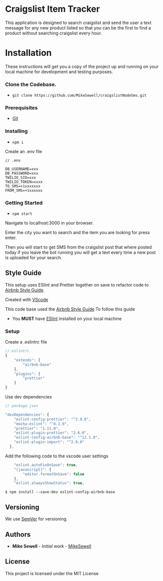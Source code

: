# Craigslist Item Tracker 

This application is designed to search craigslist and send the user a text message for any new product listed so that you can be the first to find a product without searching craigslist every hour.

# Installation

These instructions will get you a copy of the project up and running on your local machine for development and testing purposes. 

### Clone the Codebase.

* `git clone https://github.com/MikeSewell/craigslistNodeSms.git`

### Prerequisites

* [Git](https://git-scm.com/)


### Installing

* `npm i`

Create an .env file

``` 
// .env

DB_USERNAME=xxx
DB_PASSWORD=xxx
TWILIO_SID=xxx
TWILIO_TOKEN=xxxx
TO_SMS=+1xxxxxxx
FROM_SMS=+1xxxxxx

```
### Getting Started

* `npm start`

Navigate to localhost:3000 in your browser.

Enter the city you want to search and the item you are looking for press enter. 

Then you will start to get SMS from the craigslist post that where posted today if you leave the bot running you will get a text every time a new post is uploaded for your search.

## Style Guide

This setup uses ESlint and Prettier together on save to refactor code to [Airbnb Style Guide](https://github.com/airbnb/javascript).

Created with [VScode](https://code.visualstudio.com/)

This code base used the [Airbnb Style Guide](https://github.com/airbnb/javascript)
To follow this guide

* You **MUST** have [ESlint](https://eslint.org/) installed on your local machine

### Setup
Create a .eslintrc file

```javascript
//.eslintrc
{
    "extends": [
        "airbnb-base"
    ],
    "plugins": [
        "prettier"
    ]
}
```
Use dev dependencies

```javascript
// package.json

"devDependencies": {
    "eslint-config-prettier": "^2.9.0",
    "mocha-eslint": "^4.1.0",
    "prettier": "1.11.0",
    "eslint-plugin-prettier": "2.6.0",
    "eslint-config-airbnb-base": "^12.1.0",
    "eslint-plugin-import": "^2.9.0"
  },
```
Add the following code to the vscode user settings

```javascript
    "eslint.autoFixOnSave": true,
    "[javascript]": {
        "editor.formatOnSave": false
    },
    "eslint.alwaysShowStatus": true,
```

`$ npm install --save-dev eslint-config-airbnb-base`

## Versioning

We use [SemVer](http://semver.org/) for versioning.

## Authors

* **Mike Sewell** - *Initial work* - [MikeSewell](https://github.com/MikeSewell)

## License

This project is licensed under the MIT License

